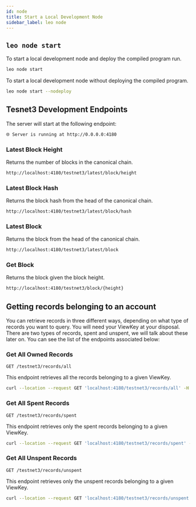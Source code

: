 ```yaml
---
id: node
title: Start a Local Development Node
sidebar_label: leo node
---
```


## `leo node start`

To start a local development node and deploy the compiled program run.
```bash
leo node start
```

To start a local development node without deploying the compiled program.
```bash
leo node start --nodeploy
```

## Tesnet3 Development Endpoints

The server will start at the following endpoint:
```bash
🌐 Server is running at http://0.0.0.0:4180
```

### Latest Block Height
Returns the number of blocks in the canonical chain.

```bash
http://localhost:4180/testnet3/latest/block/height
```

### Latest Block Hash
Returns the block hash from the head of the canonical chain.

```bash
http://localhost:4180/testnet3/latest/block/hash
```

### Latest Block
Returns the block from the head of the canonical chain.

```bash
http://localhost:4180/testnet3/latest/block
```

### Get Block
Returns the block given the block height.

```bash
http://localhost:4180/testnet3/block/{height}
```

## Getting records belonging to an account
You can retrieve records in three different ways, depending on what type of records you want to query. You will need your ViewKey at your disposal. There are two types of records, spent and unspent, we will talk about these later on. You can see the list of the endpoints associated below:

### Get All Owned Records
`GET /testnet3/records/all`

This endpoint retrieves all the records belonging to a given ViewKey.

```bash
curl --location --request GET 'localhost:4180/testnet3/records/all' -H 'Content-Type: application/json' -d '"AViewKey1iAf6a7fv6ELA4ECwAth1hDNUJJNNoWNThmREjpybqder"'
```

### Get All Spent Records
`GET /testnet3/records/spent`

This endpoint retrieves only the spent records belonging to a given ViewKey.

```bash
curl --location --request GET 'localhost:4180/testnet3/records/spent' -H 'Content-Type: application/json' -d '"AViewKey1iAf6a7fv6ELA4ECwAth1hDNUJJNNoWNThmREjpybqder"'
```

### Get All Unspent Records
`GET /testnet3/records/unspent`

This endpoint retrieves only the unspent records belonging to a given ViewKey.

```bash
curl --location --request GET 'localhost:4180/testnet3/records/unspent' -H 'Content-Type: application/json' -d '"AViewKey1iAf6a7fv6ELA4ECwAth1hDNUJJNNoWNThmREjpybqder"'
```